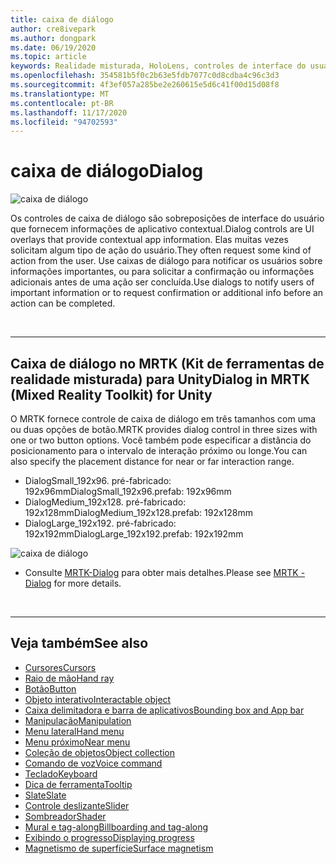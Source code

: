 ```yaml
---
title: caixa de diálogo
author: cre8ivepark
ms.author: dongpark
ms.date: 06/19/2020
ms.topic: article
keywords: Realidade misturada, HoloLens, controles de interface do usuário, interação, interface do usuário, UX, design de UX, interface do usuário espacial, interação espacial, interface do usuário 3D, UX 3D, headset de realidade misturada, headset de realidade mista do Windows, headset de realidade virtual, HoloLens, MRTK, kit de ferramentas de realidade misturada
ms.openlocfilehash: 354581b5f0c2b63e5fdb7077c0d8cdba4c96c3d3
ms.sourcegitcommit: 4f3ef057a285be2e260615e5d6c41f00d15d08f8
ms.translationtype: MT
ms.contentlocale: pt-BR
ms.lasthandoff: 11/17/2020
ms.locfileid: "94702593"
---
```

# <a name="dialog"></a><span data-ttu-id="42c25-103">caixa de diálogo</span><span class="sxs-lookup"><span data-stu-id="42c25-103">Dialog</span></span>

![caixa de diálogo](images/MRTK_UX_Dialog.jpg)

<span data-ttu-id="42c25-105">Os controles de caixa de diálogo são sobreposições de interface do usuário que fornecem informações de aplicativo contextual.</span><span class="sxs-lookup"><span data-stu-id="42c25-105">Dialog controls are UI overlays that provide contextual app information.</span></span> <span data-ttu-id="42c25-106">Elas muitas vezes solicitam algum tipo de ação do usuário.</span><span class="sxs-lookup"><span data-stu-id="42c25-106">They often request some kind of action from the user.</span></span> <span data-ttu-id="42c25-107">Use caixas de diálogo para notificar os usuários sobre informações importantes, ou para solicitar a confirmação ou informações adicionais antes de uma ação ser concluída.</span><span class="sxs-lookup"><span data-stu-id="42c25-107">Use dialogs to notify users of important information or to request confirmation or additional info before an action can be completed.</span></span>

<br>

---

## <a name="dialog-in-mrtk-mixed-reality-toolkit-for-unity"></a><span data-ttu-id="42c25-108">Caixa de diálogo no MRTK (Kit de ferramentas de realidade misturada) para Unity</span><span class="sxs-lookup"><span data-stu-id="42c25-108">Dialog in MRTK (Mixed Reality Toolkit) for Unity</span></span>
<span data-ttu-id="42c25-109">O MRTK fornece controle de caixa de diálogo em três tamanhos com uma ou duas opções de botão.</span><span class="sxs-lookup"><span data-stu-id="42c25-109">MRTK provides dialog control in three sizes with one or two button options.</span></span> <span data-ttu-id="42c25-110">Você também pode especificar a distância do posicionamento para o intervalo de interação próximo ou longe.</span><span class="sxs-lookup"><span data-stu-id="42c25-110">You can also specify the placement distance for near or far interaction range.</span></span> 

- <span data-ttu-id="42c25-111">DialogSmall_192x96. pré-fabricado: 192x96mm</span><span class="sxs-lookup"><span data-stu-id="42c25-111">DialogSmall_192x96.prefab: 192x96mm</span></span>
- <span data-ttu-id="42c25-112">DialogMedium_192x128. pré-fabricado: 192x128mm</span><span class="sxs-lookup"><span data-stu-id="42c25-112">DialogMedium_192x128.prefab: 192x128mm</span></span>
- <span data-ttu-id="42c25-113">DialogLarge_192x192. pré-fabricado: 192x192mm</span><span class="sxs-lookup"><span data-stu-id="42c25-113">DialogLarge_192x192.prefab: 192x192mm</span></span>

![caixa de diálogo](images/MRTK_UX_Dialog_Types.jpg)


* <span data-ttu-id="42c25-115">Consulte [MRTK-Dialog](https://microsoft.github.io/MixedRealityToolkit-Unity/Assets/MRTK/SDK/Experimental/Dialog/README_Dialog.html) para obter mais detalhes.</span><span class="sxs-lookup"><span data-stu-id="42c25-115">Please see [MRTK - Dialog](https://microsoft.github.io/MixedRealityToolkit-Unity/Assets/MRTK/SDK/Experimental/Dialog/README_Dialog.html) for more details.</span></span>

<br>

---

## <a name="see-also"></a><span data-ttu-id="42c25-116">Veja também</span><span class="sxs-lookup"><span data-stu-id="42c25-116">See also</span></span>

* [<span data-ttu-id="42c25-117">Cursores</span><span class="sxs-lookup"><span data-stu-id="42c25-117">Cursors</span></span>](cursors.md)
* [<span data-ttu-id="42c25-118">Raio de mão</span><span class="sxs-lookup"><span data-stu-id="42c25-118">Hand ray</span></span>](point-and-commit.md)
* [<span data-ttu-id="42c25-119">Botão</span><span class="sxs-lookup"><span data-stu-id="42c25-119">Button</span></span>](button.md)
* [<span data-ttu-id="42c25-120">Objeto interativo</span><span class="sxs-lookup"><span data-stu-id="42c25-120">Interactable object</span></span>](interactable-object.md)
* [<span data-ttu-id="42c25-121">Caixa delimitadora e barra de aplicativos</span><span class="sxs-lookup"><span data-stu-id="42c25-121">Bounding box and App bar</span></span>](app-bar-and-bounding-box.md)
* [<span data-ttu-id="42c25-122">Manipulação</span><span class="sxs-lookup"><span data-stu-id="42c25-122">Manipulation</span></span>](direct-manipulation.md)
* [<span data-ttu-id="42c25-123">Menu lateral</span><span class="sxs-lookup"><span data-stu-id="42c25-123">Hand menu</span></span>](hand-menu.md)
* [<span data-ttu-id="42c25-124">Menu próximo</span><span class="sxs-lookup"><span data-stu-id="42c25-124">Near menu</span></span>](near-menu.md)
* [<span data-ttu-id="42c25-125">Coleção de objetos</span><span class="sxs-lookup"><span data-stu-id="42c25-125">Object collection</span></span>](object-collection.md)
* [<span data-ttu-id="42c25-126">Comando de voz</span><span class="sxs-lookup"><span data-stu-id="42c25-126">Voice command</span></span>](voice-input.md)
* [<span data-ttu-id="42c25-127">Teclado</span><span class="sxs-lookup"><span data-stu-id="42c25-127">Keyboard</span></span>](keyboard.md)
* [<span data-ttu-id="42c25-128">Dica de ferramenta</span><span class="sxs-lookup"><span data-stu-id="42c25-128">Tooltip</span></span>](tooltip.md)
* [<span data-ttu-id="42c25-129">Slate</span><span class="sxs-lookup"><span data-stu-id="42c25-129">Slate</span></span>](slate.md)
* [<span data-ttu-id="42c25-130">Controle deslizante</span><span class="sxs-lookup"><span data-stu-id="42c25-130">Slider</span></span>](slider.md)
* [<span data-ttu-id="42c25-131">Sombreador</span><span class="sxs-lookup"><span data-stu-id="42c25-131">Shader</span></span>](shader.md)
* [<span data-ttu-id="42c25-132">Mural e tag-along</span><span class="sxs-lookup"><span data-stu-id="42c25-132">Billboarding and tag-along</span></span>](billboarding-and-tag-along.md)
* [<span data-ttu-id="42c25-133">Exibindo o progresso</span><span class="sxs-lookup"><span data-stu-id="42c25-133">Displaying progress</span></span>](progress.md)
* [<span data-ttu-id="42c25-134">Magnetismo de superfície</span><span class="sxs-lookup"><span data-stu-id="42c25-134">Surface magnetism</span></span>](surface-magnetism.md)
